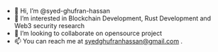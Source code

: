 - 👋 Hi, I’m @syed-ghufran-hassan
- 👀 I’m interested in Blockchain Development, Rust Development and Web3 security research
- 💞️ I’m looking to collaborate on opensource project
- 📫 You can reach me at syedghufranhassan@gmail.com
.
<!---
syed-ghufran-hassan/syed-ghufran-hassan is a ✨ special ✨ repository because its `README.md` (this file) appears on your GitHub profile.
You can click the Preview link to take a look at your changes.
--->
